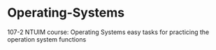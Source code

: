 # Operating-Systems
107-2 NTUIM course:  Operating Systems
easy tasks for practicing the operation system functions
